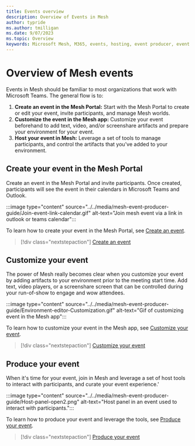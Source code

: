 ```yaml
---
title: Events overview
description: Overview of Events in Mesh 
author: typride
ms.author: tmilligan
ms.date: 9/07/2023
ms.topic: Overview
keywords: Microsoft Mesh, M365, events, hosting, event producer, event organizer, customize
---
```


# Overview of Mesh events

Events in Mesh should be familiar to most organizations that work with Microsoft Teams. The general flow is to:

1. **Create an event in the Mesh Portal:** Start with the Mesh Portal to create or edit your event, invite participants, and manage Mesh worlds.
1. **Customize the event in the Mesh app:** Customize your event beforehand to add text, video, and/or screenshare artifacts and prepare your environment for your event.
1. **Host your event in Mesh:** Leverage a set of tools to manage participants, and control the artifacts that you've added to your environment.

## Create your event in the Mesh Portal

Create an event in the Mesh Portal and invite participants. Once created, participants will see the event in their calendars in Microsoft Teams and Outlook.

:::image type="content" source="../../media/mesh-event-producer-guide/Join-event-link-calendar.gif" alt-text="Join mesh event via a link in outlook or teams calendar":::

To learn how to create your event in the Mesh Portal, see [Create an event](create-event.md).

> [!div class="nextstepaction"]
> [Create an event](create-event.md)

## Customize your event

The power of Mesh really becomes clear when you customize your event by adding artifacts to your environment prior to the meeting start time. Add text, video players, or a screenshare screen that can be controlled during your run-of-show to engage and wow attendees.

:::image type="content" source="../../media/mesh-event-producer-guide/Environment-editor-Customization.gif" alt-text="Gif of customizing event in the Mesh app":::

To learn how to customize your event in the Mesh app, see [Customize your event](customize-event.md).

> [!div class="nextstepaction"]
> [Customize your event](customize-event-mesh-portal.md)

## Produce your event

When it's time for your event, join in Mesh and leverage a set of host tools to interact with participants, and curate your event experience.'

:::image type="content" source="../../media/mesh-event-producer-guide/Host-panel-open2.png" alt-text="Host panel in an event used to interact with participants.":::

To learn how to produce your event and leverage the tools, see [Produce your event](produce-event.md).

> [!div class="nextstepaction"]
> [Produce your event](produce-event.md)